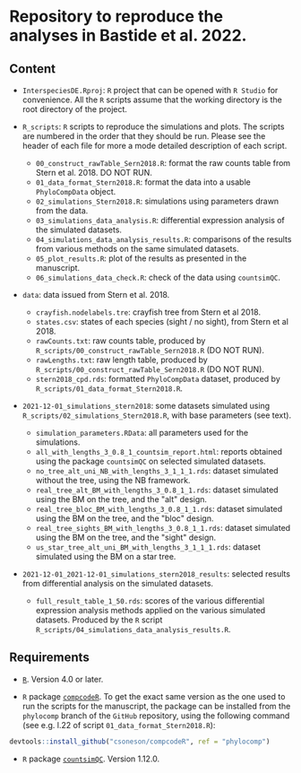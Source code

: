 # Repository to reproduce the analyses in Bastide et al. 2022.

## Content

* `InterspeciesDE.Rproj`: `R` project that can be opened with `R Studio` for convenience. 
All the `R` scripts assume that the working directory is the root directory of the project.

* `R_scripts`: `R` scripts to reproduce the simulations and plots.
The scripts are numbered in the order that they should be run.
Please see the header of each file for more a mode detailed description of each script.
  * `00_construct_rawTable_Sern2018.R`: format the raw counts table from Stern et al. 2018. DO NOT RUN.
  * `01_data_format_Stern2018.R`: format the data into a usable `PhyloCompData` object.
  * `02_simulations_Stern2018.R`: simulations using parameters drawn from the data.
  * `03_simulations_data_analysis.R`: differential expression analysis of the simulated datasets.
  * `04_simulations_data_analysis_results.R`: comparisons of the results from various methods on the same simulated datasets.
  * `05_plot_results.R`: plot of the results as presented in the manuscript.
  * `06_simulations_data_check.R`: check of the data using `countsimQC`.

* `data`: data issued from Stern et al. 2018.
  * `crayfish.nodelabels.tre`: crayfish tree from Stern et al 2018.
  * `states.csv`: states of each species (sight / no sight), from Stern et al 2018.
  * `rawCounts.txt`: raw counts table, produced by `R_scripts/00_construct_rawTable_Sern2018.R` (DO NOT RUN).
  * `rawLengths.txt`: raw length table, produced by `R_scripts/00_construct_rawTable_Sern2018.R` (DO NOT RUN).
  * `stern2018_cpd.rds`: formatted `PhyloCompData` dataset, produced by `R_scripts/01_data_format_Stern2018.R`.

* `2021-12-01_simulations_stern2018`: some datasets simulated using `R_scripts/02_simulations_Stern2018.R`, with base parameters (see text).
  * `simulation_parameters.RData`: all parameters used for the simulations.
  * `all_with_lengths_3_0.8_1_countsim_report.html`: reports obtained using the package `countsimQC` on selected simulated datasets.
  * `no_tree_alt_uni_NB_with_lengths_3_1_1_1.rds`: dataset simulated without the tree, using the NB framework.
  * `real_tree_alt_BM_with_lengths_3_0.8_1_1.rds`: dataset simulated using the BM on the tree, and the "alt" design.
  * `real_tree_bloc_BM_with_lengths_3_0.8_1_1.rds`: dataset simulated using the BM on the tree, and the "bloc" design.
  * `real_tree_sights_BM_with_lengths_3_0.8_1_1.rds`: dataset simulated using the BM on the tree, and the "sight" design.
  * `us_star_tree_alt_uni_BM_with_lengths_3_1_1_1.rds`: dataset simulated using the BM on a star tree.

* `2021-12-01_2021-12-01_simulations_stern2018_results`: selected results from differential analysis on the simulated datasets.
  * `full_result_table_1_50.rds`: scores of the various differential expression analysis methods applied on the various simulated datasets.
    Produced by the `R` script `R_scripts/04_simulations_data_analysis_results.R`.

## Requirements

* [`R`](https://cran.r-project.org/index.html). Version 4.0 or later.

* `R` package [`compcodeR`](https://doi.org/10.18129/B9.bioc.compcodeR).
To get the exact same version as the one used to run the scripts for the manuscript, 
the package can be installed from the `phylocomp` branch of the `GitHub` repository,
using the following command (see e.g. l.22 of script `01_data_format_Stern2018.R`):
```R
devtools::install_github("csoneson/compcodeR", ref = "phylocomp")
```

* `R` package [`countsimQC`](www.doi.org/10.18129/B9.bioc.countsimQC). Version 1.12.0.
